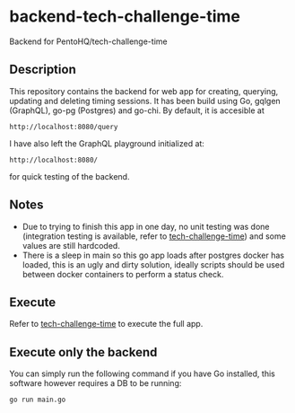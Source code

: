 # backend-tech-challenge-time
Backend for PentoHQ/tech-challenge-time

## Description
This repository contains the backend for web app for creating, querying, updating and deleting timing sessions.
It has been build using Go, gqlgen (GraphQL), go-pg (Postgres) and go-chi.
By default, it is accesible at
```
http://localhost:8080/query
```
I have also left the GraphQL playground initialized at:
```
http://localhost:8080/
```
for quick testing of the backend.

## Notes
* Due to trying to finish this app in one day, no unit testing was done (integration testing is available, refer to [tech-challenge-time](https://github.com/OscarClemente/tech-challenge-time/tree/main)) and some values are still hardcoded.
* There is a sleep in main so this go app loads after postgres docker has loaded, this is an ugly and dirty solution, ideally scripts should be used between docker containers to perform a status check.

## Execute
Refer to [tech-challenge-time](https://github.com/OscarClemente/tech-challenge-time/tree/main) to execute the full app.

## Execute only the backend

You can simply run the following command if you have Go installed, this software however requires a DB to be running:
```sh
go run main.go
```
